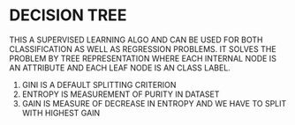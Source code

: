 # DECISION TREE 
THIS A SUPERVISED LEARNING ALGO AND CAN BE USED FOR BOTH CLASSIFICATION AS WELL AS REGRESSION PROBLEMS. IT SOLVES THE PROBLEM BY TREE REPRESENTATION WHERE EACH INTERNAL NODE IS
AN ATTRIBUTE AND EACH LEAF NODE IS AN CLASS LABEL.
1. GINI IS A DEFAULT SPLITTING CRITERION
2. ENTROPY IS MEASUREMENT OF PURITY IN DATASET
3. GAIN IS MEASURE OF DECREASE IN ENTROPY AND WE HAVE TO SPLIT WITH HIGHEST GAIN
